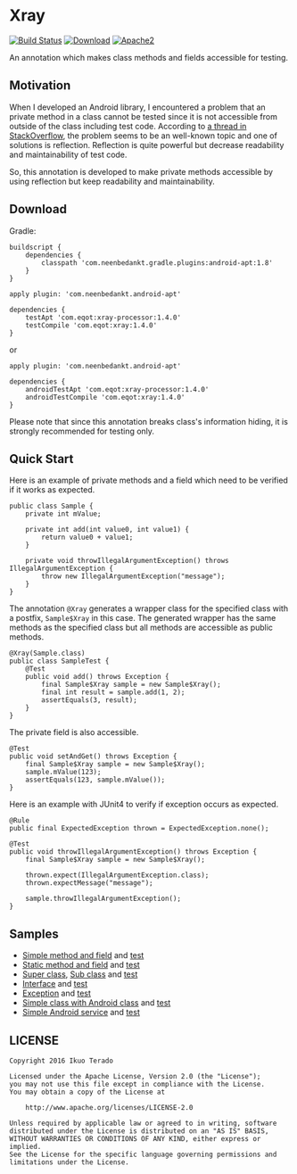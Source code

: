 # Xray
[![Build Status](https://travis-ci.org/eqot/xray.svg?branch=master)](https://travis-ci.org/eqot/xray)
[![Download](https://api.bintray.com/packages/eqot/maven/xray-processor/images/download.svg)](https://bintray.com/eqot/maven/xray/_latestVersion)
[![Apache2](http://img.shields.io/badge/license-APACHE2-blue.svg)](https://www.apache.org/licenses/LICENSE-2.0.html)

An annotation which makes class methods and fields accessible for testing.


## Motivation

When I developed an Android library, I encountered a problem that an private method in a class cannot be tested since it is not accessible from outside of the class including test code.
According to [a thread in StackOverflow](http://stackoverflow.com/questions/34571/how-to-test-a-class-that-has-private-methods-fields-or-inner-classes),
the problem seems to be an well-known topic and one of solutions is reflection.
Reflection is quite powerful but decrease readability and maintainability of test code.

So, this annotation is developed to make private methods accessible by using reflection but keep readability and maintainability.


## Download

Gradle:

```
buildscript {
    dependencies {
        classpath 'com.neenbedankt.gradle.plugins:android-apt:1.8'
    }
}
```

```
apply plugin: 'com.neenbedankt.android-apt'

dependencies {
    testApt 'com.eqot:xray-processor:1.4.0'
    testCompile 'com.eqot:xray:1.4.0'
}
```

or

```
apply plugin: 'com.neenbedankt.android-apt'

dependencies {
    androidTestApt 'com.eqot:xray-processor:1.4.0'
    androidTestCompile 'com.eqot:xray:1.4.0'
}
```

Please note that since this annotation breaks class's information hiding,
it is strongly recommended for testing only.


## Quick Start

Here is an example of private methods and a field
which need to be verified if it works as expected.

```
public class Sample {
    private int mValue;

    private int add(int value0, int value1) {
        return value0 + value1;
    }

    private void throwIllegalArgumentException() throws IllegalArgumentException {
        throw new IllegalArgumentException("message");
    }
}
```

The annotation ```@Xray``` generates a wrapper class for the specified class with a postfix, ```Sample$Xray``` in this case.
The generated wrapper has the same methods as the specified class but all methods are accessible as public methods.

```
@Xray(Sample.class)
public class SampleTest {
    @Test
    public void add() throws Exception {
        final Sample$Xray sample = new Sample$Xray();
        final int result = sample.add(1, 2);
        assertEquals(3, result);
    }
}
```

The private field is also accessible.

```
@Test
public void setAndGet() throws Exception {
    final Sample$Xray sample = new Sample$Xray();
    sample.mValue(123);
    assertEquals(123, sample.mValue());
}
```

Here is an example with JUnit4 to verify if exception occurs as expected.

```
@Rule
public final ExpectedException thrown = ExpectedException.none();

@Test
public void throwIllegalArgumentException() throws Exception {
    final Sample$Xray sample = new Sample$Xray();

    thrown.expect(IllegalArgumentException.class);
    thrown.expectMessage("message");

    sample.throwIllegalArgumentException();
}
```


## Samples

* [Simple method and field](https://github.com/eqot/xray/blob/master/sample/src/main/java/com/eqot/xray/Sample.java) and [test](https://github.com/eqot/xray/blob/master/sample/src/test/java/com/eqot/xray/SampleTest.java)
* [Static method and field](https://github.com/eqot/xray/blob/master/sample/src/main/java/com/eqot/xray/SampleStatic.java) and [test](https://github.com/eqot/xray/blob/master/sample/src/test/java/com/eqot/xray/SampleStaticTest.java)
* [Super class](https://github.com/eqot/xray/blob/master/sample/src/main/java/com/eqot/xray/SampleSuper.java), [Sub class](https://github.com/eqot/xray/blob/master/sample/src/main/java/com/eqot/xray/SampleSub.java) and [test](https://github.com/eqot/xray/blob/master/sample/src/test/java/com/eqot/xray/SampleSubTest.java)
* [Interface](https://github.com/eqot/xray/blob/master/sample/src/main/java/com/eqot/xray/SampleInterfaceCore.java) and [test](https://github.com/eqot/xray/blob/master/sample/src/test/java/com/eqot/xray/SampleInterfaceCoreTest.java)
* [Exception](https://github.com/eqot/xray/blob/master/sample/src/main/java/com/eqot/xray/SampleException.java) and [test](https://github.com/eqot/xray/blob/master/sample/src/test/java/com/eqot/xray/SampleExceptionTest.java)
* [Simple class with Android class](https://github.com/eqot/xray/blob/master/sample/src/main/java/com/eqot/xray/SampleAndroid.java) and [test](https://github.com/eqot/xray/blob/master/sample/src/androidTest/java/com/eqot/xray/SampleAndroidTest.java)
* [Simple Android service](https://github.com/eqot/xray/blob/master/sample/src/main/java/com/eqot/xray/SampleAndroidService.java) and [test](https://github.com/eqot/xray/blob/master/sample/src/androidTest/java/com/eqot/xray/SampleAndroidServiceTest.java)


## LICENSE

    Copyright 2016 Ikuo Terado

    Licensed under the Apache License, Version 2.0 (the "License");
    you may not use this file except in compliance with the License.
    You may obtain a copy of the License at

        http://www.apache.org/licenses/LICENSE-2.0

    Unless required by applicable law or agreed to in writing, software
    distributed under the License is distributed on an "AS IS" BASIS,
    WITHOUT WARRANTIES OR CONDITIONS OF ANY KIND, either express or implied.
    See the License for the specific language governing permissions and
    limitations under the License.
